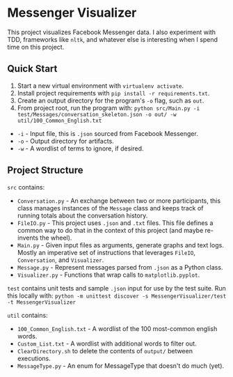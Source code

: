 # Messenger Visualizer

This project visualizes Facebook Messenger data.
I also experiment with TDD, frameworks like `nltk`, and whatever else is interesting when I spend time on this project.

## Quick Start

1. Start a new virtual environment with `virtualenv activate`.
1. Install project requirements with `pip install -r requirements.txt`.
1. Create an output directory for the program's `-o` flag, such as `out`.
1. From project root, run the program with: `python src/Main.py -i test/Messages/conversation_skeleton.json -o out/ -w util/100_Common_English.txt`
- `-i` - Input file, this is `.json` sourced from Facebook Messenger.
- `-o` - Output directory for artifacts.
- `-w` - A wordlist of terms to ignore, if desired.

## Project Structure

`src` contains:
- `Conversation.py` - An exchange between two or more participants, this class manages instances of the `Message` class and keeps track of running totals about the conversation history.
- `FileIO.py` - This project uses `.json` and `.txt` files. This file defines a common way to do that in the context of this project (and maybe re-invents the wheel).
- `Main.py` - Given input files as arguments, generate graphs and text logs. Mostly an imperative set of instructions that leverages `FileIO`, `Conversation`, and `Visualizer`.
- `Message.py` - Represent messages parsed from `.json` as a Python class.
- `Visualizer.py` - Functions that wrap calls to `matplotlib.pyplot`.

`test` contains unit tests and sample `.json` input for use by the test suite. 
Run this locally with: `python -m unittest discover -s MessengerVisualizer/test -t MessengerVisualizer`

`util` contains:
- `100_Common_English.txt` - A wordlist of the 100 most-common english words.
- `Custom_List.txt` - A wordlist with additional words to filter out.
- `ClearDirectory.sh` to delete the contents of `output/` between executions.
- `MessageType.py` - An enum for MessageType that doesn't do much (yet).
